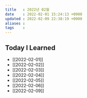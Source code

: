 ```yaml
---
title   : 2022년 02월 
date    : 2022-02-01 15:24:13 +0900
updated : 2022-02-09 22:38:19 +0900
aliases : 
tags    : 
---
```

## Today I Learned 
- [[2022-02-01]]
- [[2022-02-02]]
- [[2022-02-03]]
- [[2022-02-04]]
- [[2022-02-05]]
- [[2022-02-06]]
- [[2022-02-09]]
